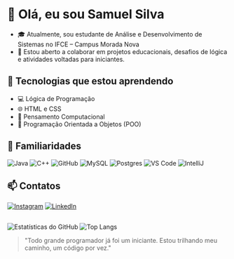 # 👋 Olá, eu sou Samuel Silva

- 🎓 Atualmente, sou estudante de Análise e Desenvolvimento de Sistemas no IFCE – Campus Morada Nova
- 💞️ Estou aberto a colaborar em projetos educacionais, desafios de lógica e atividades voltadas para iniciantes.

## 🚀 Tecnologias que estou aprendendo

- 💻 Lógica de Programação
- 🌐 HTML e CSS
- 🧠 Pensamento Computacional
- 🧩 Programação Orientada a Objetos (POO)

## 🚀 Familiaridades

![Java](https://img.shields.io/badge/Java-ED8B00?style=for-the-badge&logo=openjdk&logoColor=white)
![C++](https://img.shields.io/badge/C%2B%2B-00599C?style=for-the-badge&logo=c%2B%2B&logoColor=white)
![GitHub](https://img.shields.io/badge/GitHub-100000?style=for-the-badge&logo=github&logoColor=white)
![MySQL](https://img.shields.io/badge/MySQL-4479A1?style=for-the-badge&logo=mysql&logoColor=white)
![Postgres](https://img.shields.io/badge/Postgres-316192?style=for-the-badge&logo=postgresql&logoColor=white)
![VS Code](https://img.shields.io/badge/Visual_Studio_Code-0078D4?style=for-the-badge&logo=visual%20studio%20code&logoColor=white)
![IntelliJ](https://img.shields.io/badge/IntelliJ_IDEA-000000?style=for-the-badge&logo=intellij-idea&logoColor=white)

## 📫 Contatos

[![Instagram](https://img.shields.io/badge/Instagram-E4405F?style=for-the-badge&logo=instagram&logoColor=white)](https://www.instagram.com/samuelsilva.18/?next=%2F)
[![LinkedIn](https://img.shields.io/badge/LinkedIn-0A66C2?style=for-the-badge&logo=linkedin&logoColor=white)](https://www.linkedin.com/in/samuel-silva-7a1aba364/)


##

![Estatísticas do GitHub](https://github-readme-stats.vercel.app/api?username=SamuelSilva-06&show_icons=true&theme=tokyonight)
![Top Langs](https://github-readme-stats.vercel.app/api/top-langs/?username=SamuelSilva-06&layout=compact&theme=tokyonight)

> "Todo grande programador já foi um iniciante. Estou trilhando meu caminho, um código por vez."
